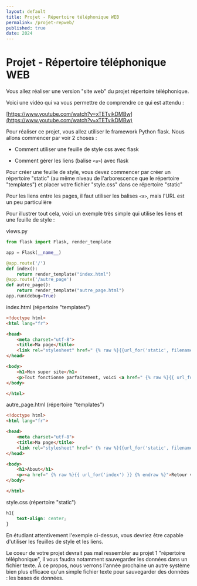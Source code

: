 ```yaml
---
layout: default
title: Projet - Répertoire téléphonique WEB
permalink: /projet-repweb/
published: true
date: 2024
---
```


# Projet - Répertoire téléphonique WEB

Vous allez réaliser une version "site web" du projet répertoire téléphonique.

Voici une vidéo qui va vous permettre de comprendre ce qui est attendu :

[https://www.youtube.com/watch?v=xTETvikDMBw](https://www.youtube.com/watch?v=xTETvikDMBw)

Pour réaliser ce projet, vous allez utiliser le framework Python flask. Nous allons commencer par voir 2 choses :

- Comment utiliser une feuille de style css avec flask

- Comment gérer les liens (balise ```<a>```) avec flask

Pour créer une feuille de style, vous devez commencer par créer un répertoire "static" (au même niveau de l'arborescence que le répertoire "templates") et placer votre fichier "style.css" dans ce répertoire "static"

Pour les liens entre les pages, il faut utiliser les balises ```<a>```, mais l'URL est un peu particulière

Pour illustrer tout cela, voici un exemple très simple qui utilise les liens et une feuille de style :

views.py

```python
from flask import Flask, render_template

app = Flask(__name__)

@app.route('/')
def index():
    return render_template("index.html")
@app.route('/autre_page')
def autre_page():
    return render_template("autre_page.html")
app.run(debug=True)
```

index.html (répertoire "templates")

```html
<!doctype html>
<html lang="fr">

<head>
    <meta charset="utf-8">
    <title>Ma page</title>
    <link rel="stylesheet" href=" {% raw %}{{url_for('static', filename='style.css')}} {% endraw %}">
</head>

<body>
    <h1>Mon super site</h1>
    <p>Tout fonctionne parfaitement, voici <a href=" {% raw %}{{ url_for('autre_page') }} {% endraw %}">un lien</a> vers une autre page</p>
</body>

</html>
```

autre_page.html (répertoire "templates")

```html
<!doctype html>
<html lang="fr">

<head>
    <meta charset="utf-8">
    <title>Ma page</title>
    <link rel="stylesheet" href=" {% raw %}{{url_for('static', filename='style.css')}} {% endraw %}">
</head>

<body>
    <h1>About</h1>
    <p><a href=" {% raw %}{{ url_for('index') }} {% endraw %}">Retour vers la première page</a></p>
</body>

</html>
```

style.css (répertoire "static")

```css
h1{
	text-align: center;
}
```

En étudiant attentivement l'exemple ci-dessus, vous devriez être capable d'utiliser les feuilles de style et les liens.

Le coeur de votre projet devrait pas mal ressembler au projet 1 "répertoire téléphonique", il vous faudra notamment sauvegarder les données dans un fichier texte. À ce propos, nous verrons l'année prochaine un autre système bien plus efficace qu'un simple fichier texte pour sauvegarder des données : les bases de données.
